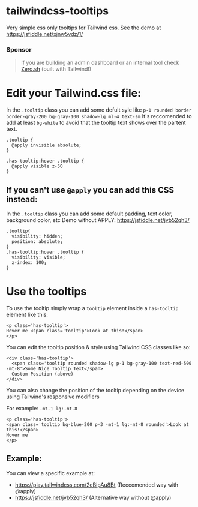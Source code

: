 # tailwindcss-tooltips
Very simple css only tooltips for Tailwind css. See the demo at https://jsfiddle.net/xjnw5vdz/1/

### Sponsor
> If you are building an admin dashboard or an internal tool check [Zero.sh](https://zero.sh?utm_source=github.com&utm_medium=tailwind-tooltips)
(built with Tailwind!)

# Edit your Tailwind.css file:

In the `.tooltip` class you can add some defult syle like `p-1 rounded border border-gray-200 bg-gray-100 shadow-lg ml-4 text-sm`
It's reccomended to add at least `bg-white` to avoid that the tooltip text shows over the partent text.

```
.tooltip {
  @apply invisible absolute;
}

.has-tooltip:hover .tooltip {
  @apply visible z-50
}

```

## If you can't use `@apply` you can add this CSS instead:

In the `.tooltip` class you can add some default padding, text color, background color, etc 
Demo without APPLY: https://jsfiddle.net/jvb52qh3/
```
.tooltip{
  visibility: hidden;
  position: absolute;
}
.has-tooltip:hover .tooltip {
  visibility: visible;
  z-index: 100;
}
```

# Use the tooltips

To use the tooltip simply wrap a `tooltip` element inside a `has-tooltip` element like this:

```
<p class='has-tooltip'>
Hover me <span class='tooltip'>Look at this!</span>
</p>
```
You can edit the tooltip position & style using Tailwind CSS classes like so:

```
<div class='has-tooltip'>
  <span class='tooltip rounded shadow-lg p-1 bg-gray-100 text-red-500 -mt-8'>Some Nice Tooltip Text</span>
  Custom Position (above)
</div>
```

You can also change the position of the tooltip depending on the device using Tailwind's responsive modifiers

For example: `-mt-1 lg:-mt-8`

```
<p class='has-tooltip'>
<span class='tooltip bg-blue-200 p-3 -mt-1 lg:-mt-8 rounded'>Look at this!</span>
Hover me
</p>
```

## Example:

You can view a specific example at:
- https://play.tailwindcss.com/2eBipAu8Bt (Reccomended way with @apply)
- https://jsfiddle.net/jvb52qh3/ (Alternative way without @apply)
